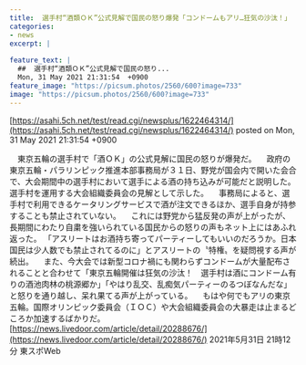 ```yaml
---
title:  選手村“酒類ＯＫ”公式見解で国民の怒り爆発「コンドームもアリ…狂気の沙汰！」  
categories:
- news
excerpt: |
  
feature_text: |
  ##  選手村“酒類ＯＫ”公式見解で国民の怒り...
  Mon, 31 May 2021 21:31:54  +0900
feature_image: "https://picsum.photos/2560/600?image=733"
image: "https://picsum.photos/2560/600?image=733"
---
```


[https://asahi.5ch.net/test/read.cgi/newsplus/1622464314/](https://asahi.5ch.net/test/read.cgi/newsplus/1622464314/)
posted on Mon, 31 May 2021 21:31:54  +0900

<!--more-->

　東京五輪の選手村で「酒ＯＫ」の公式見解に国民の怒りが爆発だ。 　政府の東京五輪・パラリンピック推進本部事務局が３１日、野党が国会内で開いた会合で、大会期間中の選手村において選手による酒の持ち込みが可能だと説明した。選手村を運用する大会組織委員会の見解として示した。 　事務局によると、選手村で利用できるケータリングサービスで酒が注文できるほか、選手自身が持参することも禁止されていない。 　これには野党から猛反発の声が上がったが、長期間にわたり自粛を強いられている国民からの怒りの声もネット上にはあふれ返った。 「アスリートはお酒持ち寄ってパーティーしてもいいのだろうか。日本国民は少人数でも禁止されてるのに」とアスリートの〝特権〟を疑問視する声が続出。 　また、今大会では新型コロナ禍にも関わらずコンドームが大量配布されることと合わせて「東京五輪開催は狂気の沙汰！　選手村は酒にコンドーム有りの酒池肉林の桃源郷か」「やはり乱交、乱痴気パーティーのるつぼなんだな」と怒りを通り越し、呆れ果てる声が上がっている。 　もはや何でもアリの東京五輪。国際オリンピック委員会（ＩＯＣ）や大会組織委員会の大暴走は止まるどころか加速するばかりだ。 [https://news.livedoor.com/article/detail/20288676/](https://news.livedoor.com/article/detail/20288676/) 2021年5月31日 21時12分 東スポWeb
